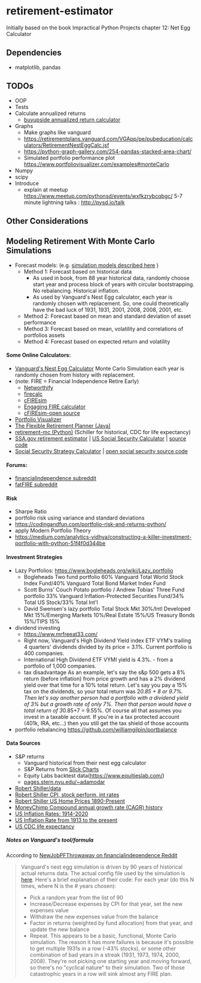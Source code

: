 # retirement-estimator
Initially based on the book Impractical Python Projects chapter 12: Net Egg Calculator

## Dependencies
   * matplotlib, pandas
   
## TODOs
* OOP
* Tests
* Calculate annualized returns
  * [buyupside annualized return calculator](https://www.buyupside.com/calculators/annualizedreturn.htm)
* Graphs
  * Make graphs like vanguard
  * https://retirementplans.vanguard.com/VGApp/pe/pubeducation/calculators/RetirementNestEggCalc.jsf
  * https://python-graph-gallery.com/254-pandas-stacked-area-chart/
  * Simulated portfolio performance plot https://www.portfoliovisualizer.com/examples#monteCarlo
* Numpy
* scipy
* Introduce
  * explain at meetup https://www.meetup.com/pythonsd/events/wxfkzrybcqbgc/  5-7 minute lightning talks : http://pysd.io/talk  

## Other Considerations

## Modeling Retirement With Monte Carlo Simulations
* Forecast models: (e.g.  [simulation models described here](https://www.portfoliovisualizer.com/monte-carlo-simulation) )
    * Method 1: Forecast based on historical data
        * As used in book, from 88 year historical data, randomly choose start year and process block of years with circular bootstrapping. No rebalancing. Historical inflation.
        * As used by Vanguard's Nest Egg calculator, each year is randomly chosen with replacement. So, one could theoretically have the bad luck of 1931, 1931, 2001, 2008, 2008, 2001, etc. 
    * Method 2: Forecast based on mean and standard deviation of asset performance
    * Method 3: Forecast based on mean, volatility and correlations of portfolios assets
    * Method 4: Forecast based on expected return and volatility

#### Some Online Calculators: 
* [Vanguard's Nest Egg Calculator](https://retirementplans.vanguard.com/VGApp/pe/pubeducation/calculators/RetirementNestEggCalc.jsf) Monte Carlo Simulation each year is randomly chosen from history with replacement.
* (note: FIRE = Financial Independence Retire Early)
    * [Networthify](https://networthify.com/calculator/earlyretirement?income=50000&initialBalance=0&expenses=20000&annualPct=5&withdrawalRate=4)
    * [firecalc](https://www.firecalc.com/)
    * [cFIREsim](https://www.cfiresim.com/)
    * [Engaging FIRE calculator](https://engaging-data.com/fire-calculator/)
    * [cFIREsim-open source](https://github.com/boknows/cFIREsim-open)
* [Portfolio Visualizer](https://www.portfoliovisualizer.com/monte-carlo-simulation)
* [The Flexible Retirement Planner (Java)](https://www.flexibleretirementplanner.com/wp/)
* [retirement-mc (Python)](https://github.com/jhykes/retirement-mc) (Schiller for historical, CDC for life expectancy)
* [SSA.gov retirement estimator](https://www.ssa.gov/benefits/retirement/estimator.html) | [US Social Security Calculator](https://ssa.tools/) | [source code](https://github.com/Gregable/social-security-tools)
* [Social Security Strategy Calculator](https://opensocialsecurity.com/) | [open social security source code](https://github.com/MikePiper/open-social-security)

#### Forums:
* [financialindependence subreddit](https://www.reddit.com/r/financialindependence/)
* [fatFIRE subreddit](https://www.reddit.com/r/fatFIRE/)

####  Risk
  * Sharpe Ratio
  * portfolio risk using variance and standard deviations 
  * https://codingandfun.com/portfolio-risk-and-returns-python/
  * apply Modern Portfolio Theory 
  * https://medium.com/analytics-vidhya/constructing-a-killer-investment-portfolio-with-python-51f4f0d344be

#### Investment Strategies
   * Lazy Portfolios:  https://www.bogleheads.org/wiki/Lazy_portfolio
      * Bogleheads Two fund portfolio 60%	Vanguard Total World Stock Index Fund/40%	Vanguard Total Bond Market Index Fund
      * Scott Burns' Couch Potato portfolio / Andrew Tobias' Three Fund portfolio 33% Vanguard Inflation-Protected Securities Fund/34% Total US Stock/33% Total Int'l
      * David Swensen's lazy portfolio Total Stock Mkt 30%/Intl Developed Mkt	15%/Emerging Markets	10%/Real Estate 15%/US Treasury Bonds	15%/TIPS	15%
  * dividend investing
    * https://www.mrfreeat33.com/
    * Right now, Vanguard's High Dividend Yield index ETF VYM's trailing 4 quarters' dividends divided by its price = 3.1%. Current portfolio is 400 companies.
    * International High Dividend ETF VYMI yield is 4.3%. - from a portfolio of 1,000 companies.
    * tax disadvantage As an example, let's say the s&p 500 gets a 8% return (before inflation) from price growth and has a 2% dividend yield over that time for a 10% total return. Let's say you pay a 15% tax on the dividends, so your total return was 2*0.85 + 8 or 9.7%. Then let's say another person had a portfolio with a dividend yield of 3% but a growth rate of only 7%. Then that person would have a total return of 3*0.85+7 = 9.55%. Of course all that assumes you invest in a taxable account. If you're in a tax protected account (401k, IRA, etc...) then you still get the tax shield of those accounts 
  * portfolio rebalancing https://github.com/williamgilpin/portbalance

#### Data Sources  
* S&P returns 
    * Vanguard historical from their nest egg calculator
    * S&P Returns from [Slick Charts](https://www.slickcharts.com/sp500/returns)
    * Equity Labs backtest data(https://www.equitieslab.com/)
    * [pages.stern.nyu.edu/~adamodar](http://pages.stern.nyu.edu/~adamodar/New_Home_Page/datafile/histretSP.html)
* [Robert Shiller/data](hhttp://www.econ.yale.edu/~shiller/data.htm)
* [Robert Shiller CPI, stock perform, int rates](http://www.econ.yale.edu/~shiller/data/chapt26.xlsx)
* [Robert Shiller US Home Prices 1890-Present](http://www.econ.yale.edu/~shiller/data.htm)
* [MoneyChimp Compound annual growth rate (CAGR) history](http://www.moneychimp.com/features/market_cagr.htm)
* [US Inflation Rates: 1914-2020](https://www.usinflationcalculator.com/inflation/historical-inflation-rates/)
* [US Inflation Rate from 1913 to the present](https://inflationdata.com/Inflation/Inflation_Rate/HistoricalInflation.aspx)
* [US CDC life expectancy](http://ftp.cdc.gov/pub/Health_Statistics/NCHS/Publications/NVSR/60_09/)

##### Notes on Vanguard's tool/formula
According to [NewJobPFThrowaway on financialindependence Reddit](https://www.reddit.com/r/financialindependence/comments/d6wl6q/why_is_the_vanguard_retirement_nest_egg/)

>Vanguard's nest egg simulation is driven by 90 years of historical actual returns data. The actual config file used by the simulation is [here](https://retirementplans.vanguard.com//web/angular/app/nesteggcalculator/data/config.json).
Here's a brief explanation of their code:
For each year (do this N times, where N is the # years chosen):
>- Pick a random year from the list of 90
>- Increase/Decrease expenses by CPI for that year, set the new expenses value
>- Withdraw the new expenses value from the balance
>- Factor in returns (weighted by fund allocation) from that year, and update the new balance
>- Repeat.
>This appears to be a basic, functional, Monte Carlo simulation.
>The reason it has more failures is because it's possible to get multiple 1931s in a row (-43% stocks), or some other combination of bad years in a streak (1931, 1973, 1974, 2000, 2008). They're not picking one starting year and moving forward, so there's no "cyclical nature" to their simulation. Two of those catastrophic years in a row will sink almost any FIRE plan.


